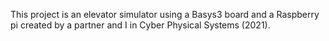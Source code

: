 This project is an elevator simulator using a Basys3 board and a Raspberry pi created by a partner and I in Cyber Physical Systems (2021). 

